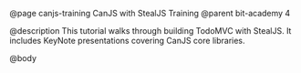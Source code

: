 @page canjs-training CanJS with StealJS Training
@parent bit-academy 4

@description This tutorial walks through building TodoMVC with
StealJS. It includes KeyNote presentations
covering CanJS core libraries.

@body
